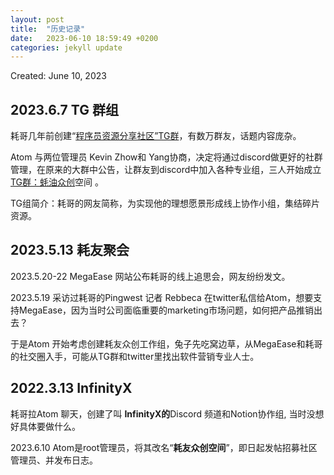 ```yaml
---
layout: post
title:  "历史记录"
date:   2023-06-10 18:59:49 +0200
categories: jekyll update
---
```



Created: June 10, 2023

## 2023.6.7 TG 群组

耗哥几年前创建“[程序员资源分享社区”TG群](https://t.me/+cDHrlriT2po3ZWU1)，有数万群友，话题内容庞杂。

Atom 与两位管理员 Kevin Zhow和 Yang协商，决定将通过discord做更好的社群管理，在原来的大群中公告，让群友到discord中加入各种专业组，三人开始成立[TG群：蚝油众创](https://t.me/+1eOAd0h5ZI9mMmU1)空间 。

TG组简介：耗哥的网友简称，为实现他的理想愿景形成线上协作小组，集结碎片资源。

## 2023.5.13 耗友聚会

2023.5.20-22 MegaEase 网站公布耗哥的线上追思会，网友纷纷发文。

2023.5.19 采访过耗哥的Pingwest 记者 Rebbeca 在twitter私信给Atom，想要支持MegaEase，因为当时公司面临重要的marketing市场问题，如何把产品推销出去？

于是Atom 开始考虑创建耗友众创工作组，兔子先吃窝边草，从MegaEase和耗哥的社交圈入手，可能从TG群和twitter里找出软件营销专业人士。

## 2022.3.13 InfinityX

耗哥拉Atom 聊天，创建了叫 **InfinityX的**Discord 频道和Notion协作组, 当时没想好具体要做什么。

2023.6.10 Atom是root管理员，将其改名“**耗友众创空间**”，即日起发帖招募社区管理员、并发布日志。
